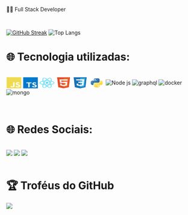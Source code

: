 

👨‍💻 Full Stack Developer <br/>
<div style="display: inline_block"><br>
  
[![GitHub Streak](https://streak-stats.demolab.com/?user=lucasnogueiradev&show_icons=true&theme=gruvbox)](https://git.io/streak-stats)
![Top Langs](https://github-readme-stats.vercel.app/api/top-langs/?username=anuraghazra&layout=compact&theme=gruvbox)

</div>




  # 🌐 Tecnologia utilizadas:
  
<div style="display: inline_block"><br>
  <img align="center" alt="Js" height="30" title="JavaScript" width="40" src="https://raw.githubusercontent.com/devicons/devicon/master/icons/javascript/javascript-plain.svg">
  <img align="center" alt="Ts" height="30" title="TypeScript" width="40" src="https://raw.githubusercontent.com/devicons/devicon/master/icons/typescript/typescript-plain.svg">
  <img align="center" alt="React" height="30" title="React" width="40" src="https://raw.githubusercontent.com/devicons/devicon/master/icons/react/react-original.svg">
  <img align="center" alt="HTML" height="30" title="HTML" width="40" src="https://raw.githubusercontent.com/devicons/devicon/master/icons/html5/html5-original.svg">
  <img align="center" alt="CSS" height="30" title="CSS" width="40" src="https://raw.githubusercontent.com/devicons/devicon/master/icons/css3/css3-original.svg">
  <img align="center" alt="Python" height="30" title="Python" width="40" src="https://raw.githubusercontent.com/devicons/devicon/master/icons/python/python-original.svg">
  <img align="center" alt="Node js" height="30" title="Node js" width="40" src="https://www.svgrepo.com/show/376337/node-js.svg">
  <img align="center" alt="graphql" height="30" title="Graphql" width="40" src="https://cdn.jsdelivr.net/gh/devicons/devicon@latest/icons/graphql/graphql-plain.svg" />
  <img align="center" alt="docker" height="30" title="Docker" width="40" src="https://cdn.jsdelivr.net/gh/devicons/devicon@latest/icons/docker/docker-original.svg" />
  <img align="center" alt="mongo" height="30" title="Mongo" width="40"  src="https://cdn.jsdelivr.net/gh/devicons/devicon@latest/icons/mongodb/mongodb-original.svg" />


</div>
  <br/>
  <br/>

  # 🌐 Redes Sociais:

  <br/>
<div> 
  <a href="https://www.youtube.com/channel/UCYe4ThJgG7kV594meg-PCiQ" target="_blank"><img src="https://img.shields.io/badge/YouTube-FF0000?style=for-the-badge&logo=youtube&logoColor=white" target="_blank"></a>
  <a href="https://www.instagram.com/lucasnogueira_dev" target="_blank"><img src="https://img.shields.io/badge/-Instagram-%23E4405F?style=for-the-badge&logo=instagram&logoColor=white" target="_blank"></a>
  <a href="https://www.linkedin.com/in/lucas-souza-nogueira-605ba022a" target="_blank"><img src="https://img.shields.io/badge/-LinkedIn-%230077B5?style=for-the-badge&logo=linkedin&logoColor=white" target="_blank"></a> 
</div>
<br/>

# 🏆 Troféus do GitHub
![](https://github-profile-trophy.vercel.app/?username=lucasnogueiradev&theme=monokai&no-frame=false&no-bg=true&margin-w=4)

